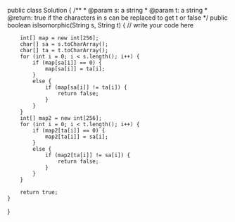 public class Solution {
    /**
     * @param s: a string
     * @param t: a string
     * @return: true if the characters in s can be replaced to get t or false
     */
    public boolean isIsomorphic(String s, String t) {
        // write your code here

        int[] map = new int[256];
        char[] sa = s.toCharArray();
        char[] ta = t.toCharArray();
        for (int i = 0; i < s.length(); i++) {
            if (map[sa[i]] == 0) {
                map[sa[i]] = ta[i];
            }
            else {
                if (map[sa[i]] != ta[i]) {
                    return false;
                }
            }
        }
        int[] map2 = new int[256];
        for (int i = 0; i < t.length(); i++) {
            if (map2[ta[i]] == 0) {
                map2[ta[i]] = sa[i];
            }
            else {
                if (map2[ta[i]] != sa[i]) {
                    return false;
                }
            }
        }
        
        return true;
    }
}
